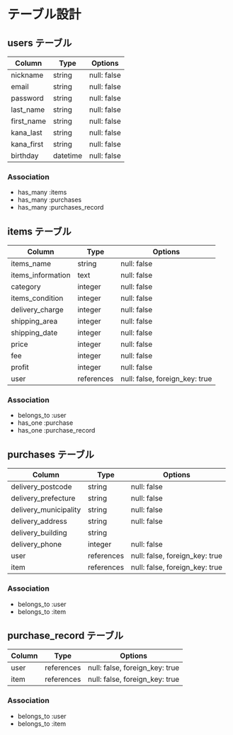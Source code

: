 # テーブル設計

## users テーブル

| Column         | Type     | Options     |
| --------       | ------   | ----------- |
| nickname       | string   | null: false |
| email          | string   | null: false |
| password       | string   | null: false |
| last_name      | string   | null: false |
| first_name     | string   | null: false |
| kana_last      | string   | null: false |
| kana_first     | string   | null: false |
| birthday       | datetime | null: false |

### Association

- has_many :items
- has_many :purchases
- has_many :purchases_record

## items テーブル

| Column            | Type       | Options                        |
| ------            | ---------- | ------------------------------ |
| items_name        | string     | null: false                    |
| items_information | text       | null: false                    |
| category          | integer    | null: false                    |
| items_condition   | integer    | null: false                    |
| delivery_charge   | integer    | null: false                    |
| shipping_area     | integer    | null: false                    |
| shipping_date     | integer    | null: false                    |
| price             | integer    | null: false                    |
| fee               | integer    | null: false                    |
| profit            | integer    | null: false                    |
| user              | references | null: false, foreign_key: true |

### Association

- belongs_to :user
- has_one :purchase
- has_one :purchase_record

## purchases テーブル

| Column                | Type       | Options                        |
| ------                | ---------- | ------------------------------ |
| delivery_postcode     | string     | null: false                    |
| delivery_prefecture   | string     | null: false                    |
| delivery_municipality | string     | null: false                    |
| delivery_address      | string     | null: false                    |
| delivery_building     | string     |                                |
| delivery_phone        | integer    | null: false                    |
| user                  | references | null: false, foreign_key: true |
| item                  | references | null: false, foreign_key: true |

### Association

- belongs_to :user
- belongs_to :item

## purchase_record テーブル

| Column                | Type       | Options                        |
| ------                | ---------- | ------------------------------ |
| user                  | references | null: false, foreign_key: true |
| item                  | references | null: false, foreign_key: true |

### Association

- belongs_to :user
- belongs_to :item